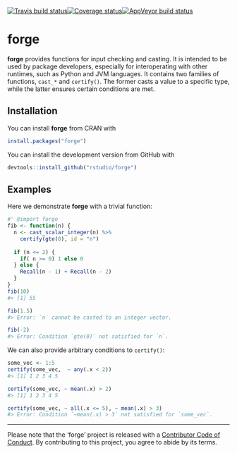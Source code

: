 
[![Travis build
status](https://travis-ci.org/rstudio/forge.svg?branch=master)](https://travis-ci.org/rstudio/forge)[![Coverage
status](https://codecov.io/gh/rstudio/forge/branch/master/graph/badge.svg)](https://codecov.io/github/rstudio/forge?branch=master)[![AppVeyor
build
status](https://ci.appveyor.com/api/projects/status/github/kevinykuo/forge?branch=master&svg=true)](https://ci.appveyor.com/project/kevinykuo/forge)

<!-- README.md is generated from README.Rmd. Please edit that file -->

# forge

**forge** provides functions for input checking and casting. It is
intended to be used by package developers, especially for interoperating
with other runtimes, such as Python and JVM languages. It contains two
families of functions, `cast_*` and `certify()`. The former casts a
value to a specific type, while the latter ensures certain conditions
are met.

## Installation

You can install **forge** from CRAN with

``` r
install.packages("forge")
```

You can install the development version from GitHub with

``` r
devtools::install_github("rstudio/forge")
```

## Examples

Here we demonstrate **forge** with a trivial function:

``` r
#' @import forge
fib <- function(n) {
  n <- cast_scalar_integer(n) %>%
    certify(gte(0), id = "n")
  
  if (n <= 2) {
    if( n >= 0) 1 else 0 
  } else {
    Recall(n - 1) + Recall(n - 2)
  }
}
fib(10)
#> [1] 55
```

``` r
fib(1.5)
#> Error: `n` cannot be casted to an integer vector.
```

``` r
fib(-2)
#> Error: Condition `gte(0)` not satisfied for `n`.
```

We can also provide arbitrary conditions to `certify()`:

``` r
some_vec <- 1:5
certify(some_vec,  ~ any(.x < 2))
#> [1] 1 2 3 4 5
```

``` r
certify(some_vec, ~ mean(.x) > 2)
#> [1] 1 2 3 4 5
```

``` r
certify(some_vec, ~ all(.x <= 5), ~ mean(.x) > 3)
#> Error: Condition `~mean(.x) > 3` not satisfied for `some_vec`.
```

-----

Please note that the ‘forge’ project is released with a [Contributor
Code of Conduct](.github/CODE_OF_CONDUCT.md). By contributing to this
project, you agree to abide by its terms.
